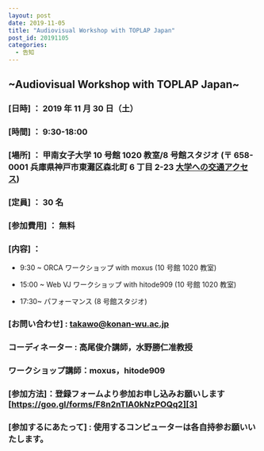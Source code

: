 ```yaml
---
layout: post
date: 2019-11-05
title: "Audiovisual Workshop with TOPLAP Japan"
post_id: 20191105
categories:
  - 告知
---
```


## ~Audiovisual Workshop with TOPLAP Japan~

### [日時] ： 2019 年 11 月 30 日（土）

### [時間] ： 9:30-18:00

### [場所] ： 甲南女子大学 10 号館 1020 教室/8 号館スタジオ (〒 658-0001 兵庫県神戸市東灘区森北町 6 丁目 2-23 [大学への交通アクセス][2])

### [定員] ： 30 名

### [参加費用] ： 無料

### [内容] ：

- 9:30 ~ ORCA ワークショップ with moxus (10 号館 1020 教室)

- 15:00 ~ Web VJ ワークショップ with hitode909 (10 号館 1020 教室)

- 17:30~ パフォーマンス (8 号館スタジオ)

### [お問い合わせ] : takawo@konan-wu.ac.jp

### コーディネーター : 高尾俊介講師，水野勝仁准教授

### ワークショップ講師：moxus，hitode909

### [参加方法]：登録フォームより参加お申し込みお願いします [https://goo.gl/forms/F8n2nTlA0kNzPOQq2][3]

### [参加するにあたって] : 使用するコンピューターは各自持参お願いいたします。

[1]: https://veda.gl
[2]: https://www.konan-wu.ac.jp/access/
